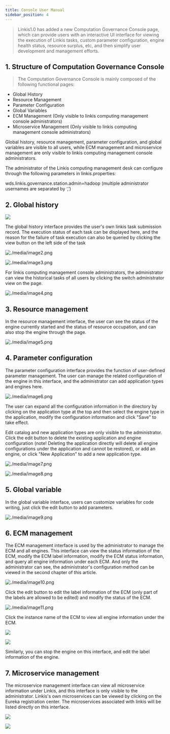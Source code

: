 ```yaml
---
title: Console User Manual
sidebar_position: 4
---
```


> Linkis1.0 has added a new Computation Governance Console page, which can provide users with an interactive UI interface for viewing the execution of Linkis tasks, custom parameter configuration, engine health status, resource surplus, etc, and then simplify user development and management efforts.

## 1. Structure of Computation Governance Console


> The Computation Governance Console is mainly composed of the following functional pages:

- Global History
- Resource Management
- Parameter Configuration
- Global Variables
- ECM Management (Only visible to linkis computing management console administrators)
- Microservice Management (Only visible to linkis computing management console administrators)



Global history, resource management, parameter configuration, and global variables are visible to all users, while ECM management and microservice management are only visible to linkis computing management console administrators.

The administrator of the Linkis computing management desk can configure through the following parameters in linkis.properties:

wds.linkis.governance.station.admin=hadoop (multiple administrator usernames are separated by ‘,’)


## 2. Global history

![](/Images/manual/global_history_interface.png)


The global history interface provides the user's own linkis task submission record. The execution status of each task can be displayed here, and the reason for the failure of task execution can also be queried by clicking the view button on the left side of the task

![./media/image2.png](/Images/manual/global_history_query_button.png)


![./media/image3.png](/Images/manual/task_execution_log_of_a_single_task.png)


For linkis computing management console administrators, the administrator can view the historical tasks of all users by clicking the switch administrator view on the page.

![./media/image4.png](/Images/manual/administrator_view.png)


## 3. Resource management

In the resource management interface, the user can see the status of the engine currently started and the status of resource occupation, and can also stop the engine through the page.

![./media/image5.png](/Images/manual/resource_management_interface.png)


## 4. Parameter configuration

The parameter configuration interface provides the function of user-defined parameter management. The user can manage the related configuration of the engine in this interface, and the administrator can add application types and engines here.

![./media/image6.png](/Images/manual/parameter_configuration_interface.png)


The user can expand all the configuration information in the directory by clicking on the application type at the top and then select the engine type in the application, modify the configuration information and click "Save" to take effect.

Edit catalog and new application types are only visible to the administrator. Click the edit button to delete the existing application and engine configuration (note! Deleting the application directly will delete all engine configurations under the application and cannot be restored), or add an engine, or click "New Application" to add a new application type.

![./media/image7.png](/Images/manual/edit_directory.png)


![./media/image8.png](/Images/manual/new_application_type.png)


## 5. Global variable

In the global variable interface, users can customize variables for code writing, just click the edit button to add parameters.

![./media/image9.png](/Images/manual/global_variable_interface.png)


## 6. ECM management

The ECM management interface is used by the administrator to manage the ECM and all engines. This interface can view the status information of the ECM, modify the ECM label information, modify the ECM status information, and query all engine information under each ECM. And only the administrator can see, the administrator's configuration method can be viewed in the second chapter of this article.

![./media/image10.png](/Images/manual/ECM_management_interface.png)


Click the edit button to edit the label information of the ECM (only part of the labels are allowed to be edited) and modify the status of the ECM.

![./media/image11.png](/Images/manual/ECM_editing_interface.png)


Click the instance name of the ECM to view all engine information under the ECM.

![](/Images/manual/click_the_instance_name_to_view_engine_information.png)

![](/Images/manual/ECM_all_engine_information.png)

Similarly, you can stop the engine on this interface, and edit the label information of the engine.

## 7. Microservice management

The microservice management interface can view all microservice information under Linkis, and this interface is only visible to the administrator. Linkis's own microservices can be viewed by clicking on the Eureka registration center. The microservices associated with linkis will be listed directly on this interface.

![](/Images/manual/microservice_management_interface.png)

![](/Images/manual/eureka_registration_center.png)

